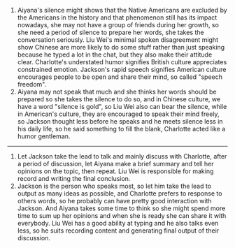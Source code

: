 1. Aiyana's silence might shows that the Native Americans are excluded by the Americans in the history and that phenomenon still has its impact nowadays, she may not have a group of friends during her growth, so she need a period of silence to prepare her words, she takes the conversation seriously.
   Liu Wei's minimal spoken disagreement might show Chinese are more likely to do some stuff rather than just speaking because he typed a lot in the chat, but they also make their attitude clear.
   Charlotte's understated humor signifies British culture appreciates constrained emotion.
   Jackson's rapid speech signifies American culture encourages people to be open and share their mind, so called "speech freedom".
2. Aiyana may not speak that much and she thinks her words should be prepared so she takes the silence to do so, and in Chinese culture, we have a word "silence is gold", so Liu Wei also can bear the silence, while in American's culture, they are encouraged to speak their mind freely, so Jackson thought less before he speaks and he meets silence less in his daily life, so he said something to fill the blank, Charlotte acted like a humor gentleman.

---

1. Let Jackson take the lead to talk and mainly discuss with Charlotte, after a period of discussion, let Aiyana make a brief summary and tell her opinions on the topic, then repeat. Liu Wei is responsible for making record and writing the final conclusion.
2. Jackson is the person who speaks most, so let him take the lead to output as many ideas as possible, and Charlotte prefers to response to others words, so he probably can have pretty good interaction with Jackson. And Aiyana takes some time to think so she might spend more time to sum up her opinions and when she is ready she can share it with everybody. Liu Wei has a good ability at typing and he also talks even less, so he suits recording content and generating final output of their discussion.

